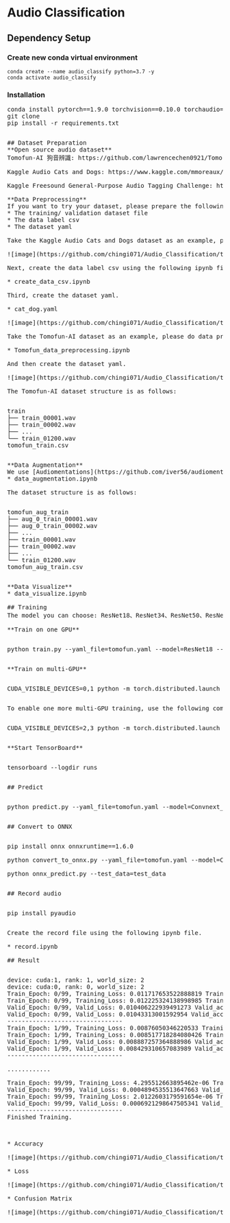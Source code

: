 # Audio Classification

## Dependency Setup

### Create new conda virtual environment

    conda create --name audio_classify python=3.7 -y
    conda activate audio_classify


### Installation

<pre>
conda install pytorch==1.9.0 torchvision==0.10.0 torchaudio==0.9.0 -c pytorch -y
git clone 
pip install -r requirements.txt
<pre>

## Dataset Preparation
**Open source audio dataset**
Tomofun-AI 狗音辨識: https://github.com/lawrencechen0921/Tomofun-AI-

Kaggle Audio Cats and Dogs: https://www.kaggle.com/mmoreaux/audio-cats-and-dogs

Kaggle Freesound General-Purpose Audio Tagging Challenge: https://www.kaggle.com/c/freesound-audio-tagging/data

**Data Preprocessing**
If you want to try your dataset, please prepare the following items.
* The training/ validation dataset file
* The data label csv
* The dataset yaml

Take the Kaggle Audio Cats and Dogs dataset as an example, please place the dataset in different folders according to the category.

![image](https://github.com/chingi071/Audio_Classification/tree/main/README_pix/data_file.jpg)

Next, create the data label csv using the following ipynb file.

* create_data_csv.ipynb

Third, create the dataset yaml.

* cat_dog.yaml

![image](https://github.com/chingi071/Audio_Classification/tree/main/README_pix/cat_dog_yaml.jpg)

Take the Tomofun-AI dataset as an example, please do data preprocessing. You will get tomofun_train.csv.

* Tomofun_data_preprocessing.ipynb

And then create the dataset yaml.

![image](https://github.com/chingi071/Audio_Classification/tree/main/README_pix/tomofun_yaml.jpg)

The Tomofun-AI dataset structure is as follows:

<pre>
train
├── train_00001.wav
├── train_00002.wav
├── ...
└── train_01200.wav
tomofun_train.csv
<pre>

**Data Augmentation**
We use [Audiomentations](https://github.com/iver56/audiomentations) to add more data.
* data_augmentation.ipynb

The dataset structure is as follows:

<pre>
tomofun_aug_train
├── aug_0_train_00001.wav
├── aug_0_train_00002.wav
├── ...
├── train_00001.wav
├── train_00002.wav
├── ...
└── train_01200.wav
tomofun_aug_train.csv
<pre>

**Data Visualize**
* data_visualize.ipynb

## Training
The model you can choose: ResNet18、ResNet34、ResNet50、ResNet101、ResNet152、SENet、DenseNet、Convnext_tiny、Convnext_small、Convnext_base、Convnext_large

**Train on one GPU**

<pre>
python train.py --yaml_file=tomofun.yaml --model=ResNet18 --model_saved_path=workdirs
<pre>

**Train on multi-GPU**

<pre>
CUDA_VISIBLE_DEVICES=0,1 python -m torch.distributed.launch --nproc_per_node=2 train.py --yaml_file=tomofun.yaml --model=Convnext_tiny --model_saved_path=workdirs
<pre>

To enable one more multi-GPU training, use the following command.

<pre>
CUDA_VISIBLE_DEVICES=2,3 python -m torch.distributed.launch --nproc_per_node=2 --master_port 9999 train.py --yaml_file=tomofun.yaml --model=Convnext_tiny --model_saved_path=workdirs
<pre>

**Start TensorBoard**

<pre>
tensorboard --logdir runs
<pre>

## Predict

<pre>
python predict.py --yaml_file=tomofun.yaml --model=Convnext_tiny --model_saved_path=workdirs --test_data=test_data
<pre>

## Convert to ONNX

<pre>
pip install onnx onnxruntime==1.6.0

python convert_to_onnx.py --yaml_file=tomofun.yaml --model=Convnext_tiny --model_saved_path=workdirs --model_weights=best.pth

python onnx_predict.py --test_data=test_data
<pre>

## Record audio

<pre>
pip install pyaudio
<pre>

Create the record file using the following ipynb file.

* record.ipynb

## Result

<pre>
device: cuda:1, rank: 1, world_size: 2
device: cuda:0, rank: 0, world_size: 2
Train_Epoch: 0/99, Training_Loss: 0.011717653522888819 Training_acc: 0.42
Train_Epoch: 0/99, Training_Loss: 0.012225324138998985 Training_acc: 0.40               
Valid_Epoch: 0/99, Valid_Loss: 0.010406222939491273 Valid_acc: 0.49
Valid_Epoch: 0/99, Valid_Loss: 0.01043313001592954 Valid_acc: 0.48
--------------------------------
Train_Epoch: 1/99, Training_Loss: 0.00876050346220533 Training_acc: 0.54               
Train_Epoch: 1/99, Training_Loss: 0.008517718284080426 Training_acc: 0.56               
Valid_Epoch: 1/99, Valid_Loss: 0.008887257364888986 Valid_acc: 0.57               
Valid_Epoch: 1/99, Valid_Loss: 0.008429310657083989 Valid_acc: 0.58               
--------------------------------                          

............

Train_Epoch: 99/99, Training_Loss: 4.295512663895462e-06 Training_acc: 1.00               
Valid_Epoch: 99/99, Valid_Loss: 0.0004894535513647663 Valid_acc: 0.99               
Train_Epoch: 99/99, Training_Loss: 2.0122603179591654e-06 Training_acc: 1.00               
Valid_Epoch: 99/99, Valid_Loss: 0.0006921298647505341 Valid_acc: 0.99             
--------------------------------
Finished Training.

<pre>

* Accuracy

![image](https://github.com/chingi071/Audio_Classification/tree/main/README_pix/Accuracy.jpg)

* Loss

![image](https://github.com/chingi071/Audio_Classification/tree/main/README_pix/Loss.jpg)

* Confusion Matrix

![image](https://github.com/chingi071/Audio_Classification/tree/main/README_pix/confusion_matrix.jpg)